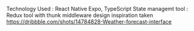Technology Used : React Native Expo, TypeScript
State managemt tool : Redux tool with thunk middleware
design inspiration taken  https://dribbble.com/shots/14784828-Weather-forecast-interface
